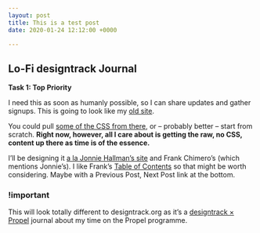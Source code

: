 ```yaml
---
layout: post
title: This is a test post
date: 2020-01-24 12:12:00 +0000

---
```

Lo-Fi designtrack Journal
-------------------------

**Task 1: Top Priority**

I need this as soon as humanly possible, so I can share updates and gather signups. This is going to look like my [old site][01].

You could pull [some of the CSS from there][02], or – probably better – start from scratch. **Right now, however, all I care about is getting the raw, no CSS, content up there as time is of the essence.**

I’ll be designing it [a la Jonnie Hallman’s site][03] and Frank Chimero’s (which mentions Jonnie’s). I like Frank’s [Table of Contents][04] so that might be worth considering. Maybe with a Previous Post, Next Post link at the bottom.


### !important

This will look totally different to designtrack.org as it’s a [designtrack × Propel][05] journal about my time on the Propel programme.

[01]: https://dev.mrmurphy.com/redesign/
[02]: https://dev.mrmurphy.com/css/temporary.css
[03]: https://destroytoday.com/blog/footnotes
[04]: https://frankchimero.com/blog/2019/redesign/
[05]: https://propel.designtrack.org